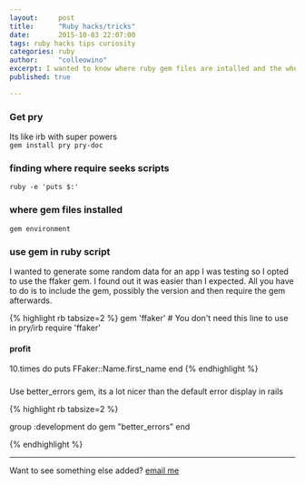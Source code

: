 ```yaml
---
layout:     post
title:      "Ruby hacks/tricks"
date:       2015-10-03 22:07:00
tags: ruby hacks tips curiosity
categories: ruby
author:     "colleowino"
excerpt: I wanted to know where ruby gem files are intalled and the where require actually looked for scripts 
published: true

---
```


### Get pry
Its like irb with super powers  
`gem install pry pry-doc`

### finding where require seeks scripts
`ruby -e 'puts $:'`

### where gem files installed 
`gem environment`

### use gem in ruby script
I wanted to generate some random data for an app I was testing so I opted to use the ffaker gem. I found out it was easier than I expected. All you have to do is to include the gem, possibly the version and then require the gem afterwards.

{% highlight rb tabsize=2 %}
gem 'ffaker' # You don't need this line to use in pry/irb 
require 'ffaker'

#### profit
10.times do
	puts  FFaker::Name.first_name
end 
{% endhighlight %}

###
Use better_errors gem, its a lot nicer than the default error display in rails

{% highlight rb tabsize=2 %}

group :development do
  gem "better_errors"
end

{% endhighlight %}

-----

Want to see something else added? <a href="mailto:colleowino@gmail.com?Subject=Hello">email me</a>

